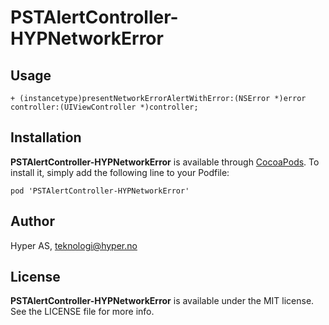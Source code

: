 # PSTAlertController-HYPNetworkError

## Usage

```objc
+ (instancetype)presentNetworkErrorAlertWithError:(NSError *)error controller:(UIViewController *)controller;
```

## Installation

**PSTAlertController-HYPNetworkError** is available through [CocoaPods](http://cocoapods.org). To install
it, simply add the following line to your Podfile:

`pod 'PSTAlertController-HYPNetworkError'`

## Author

Hyper AS, teknologi@hyper.no

## License

**PSTAlertController-HYPNetworkError** is available under the MIT license. See the LICENSE file for more info.
